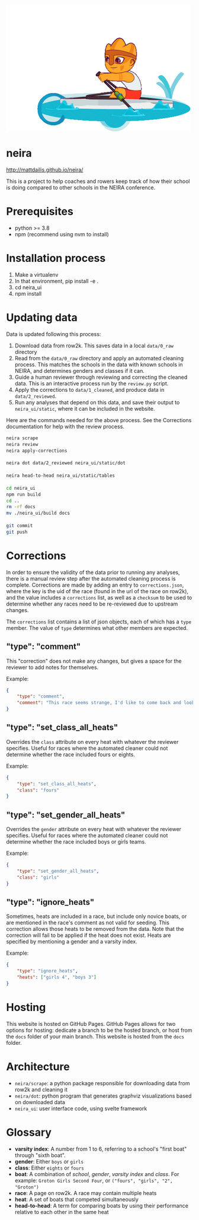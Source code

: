 ![](https://github.com/mattdailis/neira/blob/28a5e4077755117a01b9d18e1101e82c54cf05dc/remo-rowing.gif)

# neira
http://mattdailis.github.io/neira/

This is a project to help coaches and rowers keep track of how their school is doing compared to other schools in the NEIRA conference.

# Prerequisites
- python >= 3.8
- npm (recommend using nvm to install)

# Installation process
1. Make a virtualenv
2. In that environment, pip install -e .
3. cd neira_ui
4. npm install

# Updating data
Data is updated following this process:
1. Download data from row2k. This saves data in a local `data/0_raw` directory
2. Read from the `data/0_raw` directory and apply an automated cleaning process. This matches the schools in the data with known schools in NEIRA, and determines genders and classes if it can.
3. Guide a human reviewer through reviewing and correcting the cleaned data. This is an interactive process run by the `review.py` script.
4. Apply the corrections to `data/1_cleaned`, and produce data in `data/2_reviewed`.
5. Run any analyses that depend on this data, and save their output to `neira_ui/static`, where it can be included in the website.

Here are the commands needed for the above process. See the Corrections documentation for help with the review process.

```bash
neira scrape
neira review
neira apply-corrections

neira dot data/2_reviewed neira_ui/static/dot

neira head-to-head neira_ui/static/tables

cd neira_ui
npm run build
cd ..
rm -rf docs
mv ./neira_ui/build docs

git commit
git push
```

# Corrections
In order to ensure the validity of the data prior to running any analyses, there is a manual review step after the
automated cleaning process is complete. Corrections are made by adding an entry to `corrections.json`, where the key
is the uid of the race (found in the url of the race on row2k), and the value includes a `corrections` list, as well
as a `checksum` to be used to determine whether any races need to be re-reviewed due to upstream changes.

The `corrections` list contains a list of json objects, each of which has a `type` member. The value of `type` determines what other members are expected.

## "type": "comment"

This "correction" does not make any changes, but gives a space for the reviewer to add notes for themselves.

Example:
```json
{
    "type": "comment",
    "comment": "This race seems strange, I'd like to come back and look at it more closely"
}
```

## "type": "set_class_all_heats"

Overrides the `class` attribute on every heat with whatever the reviewer specifies. Useful for races where the automated cleaner could not determine whether the race included fours or eights.

Example:
```json
{
    "type": "set_class_all_heats",
    "class": "fours"
}
```

## "type": "set_gender_all_heats"

Overrides the `gender` attribute on every heat with whatever the reviewer specifies. Useful for races where the automated cleaner could not determine whether the race included boys or girls teams.

Example:
```json
{
    "type": "set_gender_all_heats",
    "class": "girls"
}
```

## "type": "ignore_heats"

Sometimes, heats are included in a race, but include only novice boats, or are mentioned in the race's comment as not valid for seeding. This correction allows those heats to be removed from the data. Note that the correction will fail to be applied if the heat does not exist. Heats are specified by mentioning a gender and a varsity index.

Example:
```json
{
    "type": "ignore_heats",
    "heats": ["girls 4", "boys 3"]
}
```

# Hosting
This website is hosted on GitHub Pages. GitHub Pages allows for two options for hosting: dedicate a branch to be the hosted branch, or host from the `docs` folder of your main branch. This website is hosted from the `docs` folder.

# Architecture
- `neira/scrape`: a python package responsible for downloading data from row2k and cleaning it
- `neira/dot`: python program that generates graphviz visualizations based on downloaded data
- `neira_ui`: user interface code, using svelte framework

# Glossary
- **varsity index**: A number from 1 to 6, referring to a school's "first boat" through "sixth boat".
- **gender**: Either `boys` or `girls`
- **class**: Either `eights` or `fours`
- **boat**: A combination of *school*, *gender*, *varsity index* and *class*. For example: `Groton Girls Second Four`, or `("fours", "girls", "2", "Groton")`
- **race**: A page on row2k. A race may contain multiple heats
- **heat**: A set of boats that competed simultaneously
- **head-to-head**: A term for comparing boats by using their performance relative to each other in the same heat

